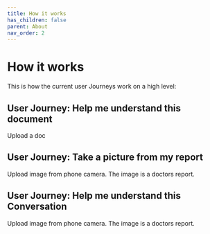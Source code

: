 ```yaml
---
title: How it works 
has_children: false
parent: About
nav_order: 2
---
```


# How it works

This is how the current user Journeys work on a high level:

## User Journey: Help me understand this document
Upload a doc

## User Journey: Take a picture from my report
Upload image from phone camera. The image is a doctors report.


## User Journey: Help me understand this Conversation 
Upload image from phone camera. The image is a doctors report.

